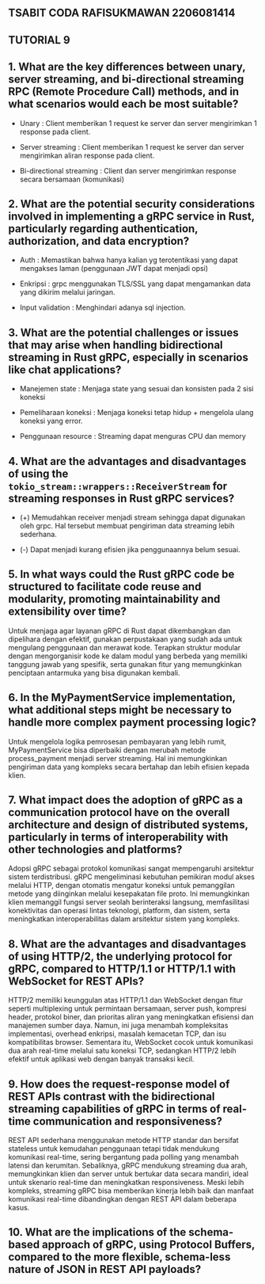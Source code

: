 ## TSABIT CODA RAFISUKMAWAN 2206081414

## TUTORIAL 9 

## 1. What are the key differences between unary, server streaming, and bi-directional streaming RPC (Remote Procedure Call) methods, and in what scenarios would each be most suitable?

- Unary : Client memberikan 1 request ke server dan server mengirimkan 1 response pada client.

- Server streaming :  Client memberikan 1 request ke server dan server mengirimkan aliran response pada client.

- Bi-directional streaming : Client dan server mengirimkan response secara bersamaan (komunikasi)

## 2. What are the potential security considerations involved in implementing a gRPC service in Rust, particularly regarding authentication, authorization, and data encryption?  

- Auth : Memastikan bahwa hanya kalian yg terotentikasi yang dapat mengakses laman (penggunaan JWT dapat menjadi opsi)

- Enkripsi : grpc menggunakan TLS/SSL yang dapat mengamankan data yang dikirim melalui jaringan.

- Input validation : Menghindari adanya sql injection.

## 3. What are the potential challenges or issues that may arise when handling bidirectional streaming in Rust gRPC, especially in scenarios like chat applications? 

- Manejemen state : Menjaga state yang sesuai dan konsisten pada 2 sisi koneksi

- Pemeliharaan koneksi : Menjaga koneksi tetap hidup + mengelola ulang koneksi yang error.

- Penggunaan resource : Streaming dapat menguras CPU dan memory

## 4. What are the advantages and disadvantages of using the `tokio_stream::wrappers::ReceiverStream` for streaming responses in Rust gRPC services?  

- (+) Memudahkan receiver menjadi stream sehingga dapat digunakan oleh grpc. Hal tersebut membuat pengiriman data streaming lebih sederhana.

- (-) Dapat menjadi kurang efisien jika penggunaannya belum sesuai.

## 5. In what ways could the Rust gRPC code be structured to facilitate code reuse and modularity, promoting maintainability and extensibility over time?  

Untuk menjaga agar layanan gRPC di Rust dapat dikembangkan dan dipelihara dengan efektif, gunakan perpustakaan yang sudah ada untuk mengulang penggunaan dan merawat kode. Terapkan struktur modular dengan mengorganisir kode ke dalam modul yang berbeda yang memiliki tanggung jawab yang spesifik, serta gunakan fitur yang memungkinkan penciptaan antarmuka yang bisa digunakan kembali.

## 6. In the **MyPaymentService** implementation, what additional steps might be necessary to handle more complex payment processing logic?  

Untuk mengelola logika pemrosesan pembayaran yang lebih rumit, MyPaymentService bisa diperbaiki dengan merubah metode process_payment menjadi server streaming. Hal ini memungkinkan pengiriman data yang kompleks secara bertahap dan lebih efisien kepada klien.

## 7. What impact does the adoption of gRPC as a communication protocol have on the overall architecture and design of distributed systems, particularly in terms of interoperability with other technologies and platforms?  

Adopsi gRPC sebagai protokol komunikasi sangat mempengaruhi arsitektur sistem terdistribusi. gRPC mengeliminasi kebutuhan pemikiran modul akses melalui HTTP, dengan otomatis mengatur koneksi untuk pemanggilan metode yang diinginkan melalui kesepakatan file proto. Ini memungkinkan klien memanggil fungsi server seolah berinteraksi langsung, memfasilitasi konektivitas dan operasi lintas teknologi, platform, dan sistem, serta meningkatkan interoperabilitas dalam arsitektur sistem yang kompleks.

## 8. What are the advantages and disadvantages of using HTTP/2, the underlying protocol for gRPC, compared to HTTP/1.1 or HTTP/1.1 with WebSocket for REST APIs?  

HTTP/2 memiliki keunggulan atas HTTP/1.1 dan WebSocket dengan fitur seperti multiplexing untuk permintaan bersamaan, server push, kompresi header, protokol biner, dan prioritas aliran yang meningkatkan efisiensi dan manajemen sumber daya. Namun, ini juga menambah kompleksitas implementasi, overhead enkripsi, masalah kemacetan TCP, dan isu kompatibilitas browser. Sementara itu, WebSocket cocok untuk komunikasi dua arah real-time melalui satu koneksi TCP, sedangkan HTTP/2 lebih efektif untuk aplikasi web dengan banyak transaksi kecil.

## 9. How does the request-response model of REST APIs contrast with the bidirectional streaming capabilities of gRPC in terms of real-time communication and responsiveness?

REST API sederhana menggunakan metode HTTP standar dan bersifat stateless untuk kemudahan penggunaan tetapi tidak mendukung komunikasi real-time, sering bergantung pada polling yang menambah latensi dan kerumitan. Sebaliknya, gRPC mendukung streaming dua arah, memungkinkan klien dan server untuk bertukar data secara mandiri, ideal untuk skenario real-time dan meningkatkan responsiveness. Meski lebih kompleks, streaming gRPC bisa memberikan kinerja lebih baik dan manfaat komunikasi real-time dibandingkan dengan REST API dalam beberapa kasus.

## 10. What are the implications of the schema-based approach of gRPC, using Protocol Buffers, compared to the more flexible, schema-less nature of JSON in REST API payloads?  



